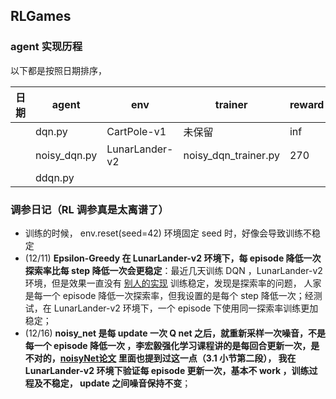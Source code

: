 ## RLGames

### agent 实现历程

以下都是按照日期排序，

| 日期 | agent        | env            | trainer              | reward |
| ---- | ------------ | -------------- | -------------------- | ------ |
|      | dqn.py       | CartPole-v1    | 未保留               | inf    |
|      | noisy_dqn.py | LunarLander-v2 | noisy_dqn_trainer.py | 270    |
|      | ddqn.py      |                |                      |        |



### 调参日记（RL 调参真是太离谱了）

- 训练的时候， env.reset(seed=42) 环境固定 seed 时，好像会导致训练不稳定
- (12/11) **Epsilon-Greedy 在 LunarLander-v2 环境下，每 episode 降低一次探索率比每 step 降低一次会更稳定**：最近几天训练 DQN ，LunarLander-v2 环境，但是效果一直没有 [别人的实现](https://goodboychan.github.io/python/reinforcement_learning/pytorch/udacity/2021/05/07/DQN-LunarLander.html) 训练稳定，发现是探索率的问题， 
  人家是每一个 episode 降低一次探索率，但我设置的是每个 step 降低一次；经测试，在 LunarLander-v2 环境下，一个 episode 下使用同一探索率训练更加稳定；
- (12/16) **noisy_net 是每 update 一次 Q net 之后，就重新采样一次噪音，不是每一个 episode 降低一次
  ，李宏毅强化学习课程讲的是每回合更新一次，是不对的，[noisyNet论文](https://openreview.net/pdf?id=rywHCPkAW) 里面也提到过这一点（3.1 小节第二段），
  我在 LunarLander-v2 环境下验证每 episode 更新一次，基本不 work ，训练过程及不稳定，
  update 之间噪音保持不变**；

